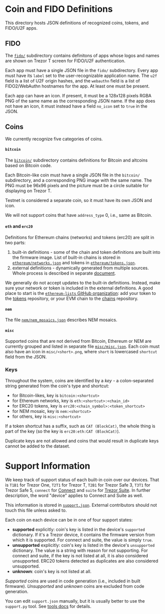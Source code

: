 # Coin and FIDO Definitions

This directory hosts JSON definitions of recognized coins, tokens, and FIDO/U2F apps.

## FIDO

The [`fido/`](fido) subdirectory contains definitons of apps whose logos and
names are shown on Trezor T screen for FIDO/U2F authentication.

Each app must have a single JSON file in the `fido/` subdirectory. Every app must have
its `label` set to the user-recognizable application name. The `u2f` field is a list of
U2F origin hashes, and the `webauthn` field is a list of FIDO2/WebAuthn hostnames for
the app. At least one must be present.

Each app can have an icon. If present, it must be a 128x128 pixels RGBA PNG of the same
name as the corresponding JSON name. If the app does not have an icon, it must instead
have a field `no_icon` set to `true` in the JSON.

## Coins

We currently recognize five categories of coins.

#### `bitcoin`

The [`bitcoin/`](bitcoin) subdirectory contains definitions for Bitcoin and altcoins
based on Bitcoin code.

Each Bitcoin-like coin must have a single JSON file in the `bitcoin/` subdirectory,
and a corresponding PNG image with the same name. The PNG must be 96x96 pixels and
the picture must be a circle suitable for displaying on Trezor T.

Testnet is considered a separate coin, so it must have its own JSON and icon.

We will not support coins that have `address_type` 0, i.e., same as Bitcoin.

#### `eth` and `erc20`

Definitions for Ethereum chains (networks) and tokens (erc20) are split in two parts:

1. built-in definitions - some of the chain and token definitions are built into the firmware
   image. List of built-in chains is stored in [`ethereum/networks.json`](ethereum/networks.json)
   and tokens in [`ethereum/tokens.json`](ethereum/tokens.json).
2. external definitions - dynamically generated from multiple sources. Whole process is
   described in separate
   [document](https://docs.trezor.io/trezor-firmware/common/ethereum-definitions.html).

We generally do not accept updates to the built-in definitions. Instead, make sure your
network or token is included in the external definitions. A good place to start is the
[`ethereum-lists` GitHub organization](https://gitub.com/ethereum-lists): add your token
to the [tokens](https://github.com/ethereum-lists/tokens) repository, or your EVM chain to the
[chains](https://github.com/ethereum-lists/chains) repository.

#### `nem`

The file [`nem/nem_mosaics.json`](nem/nem_mosaics.json) describes NEM mosaics.

#### `misc`

Supported coins that are not derived from Bitcoin, Ethereum or NEM are currently grouped
and listed in separate file [`misc/misc.json`](misc/misc.json). Each coin must also have
an icon in `misc/<short>.png`, where `short` is lowercased `shortcut` field from the JSON.

### Keys

Throughout the system, coins are identified by a _key_ - a colon-separated string
generated from the coin's type and shortcut:

* for Bitcoin-likes, key is `bitcoin:<shortcut>`
* for Ethereum networks, key is `eth:<shortcut>:<chain_id>`
* for ERC20 tokens, key is `erc20:<chain_symbol>:<token_shortcut>`
* for NEM mosaic, key is `nem:<shortcut>`
* for others, key is `misc:<shortcut>`

If a token shortcut has a suffix, such as `CAT (BlockCat)`, the whole thing is part
of the key (so the key is `erc20:eth:CAT (BlockCat)`).

Duplicate keys are not allowed and coins that would result in duplicate keys cannot be
added to the dataset.


# Support Information

We keep track of support status of each built-in coin over our devices. That is
`T1B1` for Trezor One, `T2T1` for Trezor T, `T2B1` for Trezor Safe 3, `T3T1` for Trezor Safe 5, `connect` for [Connect](https://github.com/trezor/connect)
and `suite` for [Trezor Suite](https://suite.trezor.io/). In further description, the word "device"
applies to Connect and Suite as well.

This information is stored in [`support.json`](support.json).
External contributors should not touch this file unless asked to.

Each coin on each device can be in one of four support states:

* **supported** explicitly: coin's key is listed in the device's `supported`
  dictionary. If it's a Trezor device, it contains the firmware version from which
  it is supported. For connect and suite, the value is simply `true`.
* **unsupported** explicitly: coin's key is listed in the device's `unsupported`
  dictionary. The value is a string with reason for not supporting.
  For connect and suite, if the key is not listed at all, it is also considered unsupported.
  ERC20 tokens detected as duplicates are also considered unsupported.
* **unknown**: coin's key is not listed at all.

_Supported_ coins are used in code generation (i.e., included in built firmware).
_Unsupported_ and _unknown_ coins are excluded from code generation.

You can edit `support.json` manually, but it is usually better to use the `support.py` tool.
See [tools docs](../tools) for details.
